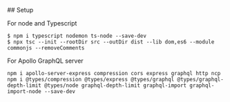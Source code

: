 ## Setup 

For node and Typescript

```
$ npm i typescript nodemon ts-node --save-dev
$ npx tsc --init --rootDir src --outDir dist --lib dom,es6 --module commonjs --removeComments
```

For Apollo GraphQL server

```
npm i apollo-server-express compression cors express graphql http ncp
npm i @types/compression @types/express @types/graphql @types/graphql-depth-limit @types/node graphql-depth-limit graphql-import graphql-import-node --save-dev
```